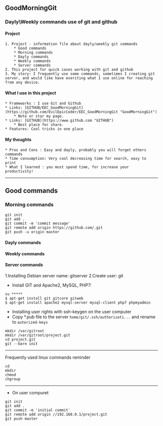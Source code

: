## GoodMorningGit
### Dayly\Weekly commands use of git and github

#### Project
	1. Project - information file about dayly/weekly git commands
		* Good commands
		* Morning commands
		* Dayly commands
		* Weekly commands
		* Server commands
	2. This project for quick cases working with git and github
	3. My story: I frequently use some commands, sometimes I creating git server, and would like have everiting what I use online for reaching from any device.
#### What I use in this project
	* Frameworks : I use Git and Github
	* Links: [GITHUB/EEC_GoodMorningGit](https://github.com/EvilEpicCoder/EEC_GoodMorningGit "GoodMorningGit")
		* Note or star my page.
	* Links: [GITHUB](https://www.github.com "GITHUB")
		* Best place for share.
	* Features: Cool tricks in one place
#### My thoughts
	* Pros and Cons : Easy and dayly, probably you will forget others commands
	* Time consumption: Very cool decreasing time for search, easy to print 
	* What I learned : you must spend time, for increase your productivity!
---
## Good commands

### Morning commands
```
git init
git add .
git commit -m 'commit message'
git remote add origin https://github.com/.git
git push -u origin master
```
#### Dayly commands
#### Weekly commands
#### Server commands
1.Installing Debian server name: gitserver
2.Create user: git
* Install GIT and Apache2, MySQL, PHP7:
```
su *****
$ apt-get install git gitcore gitweb
$ apt-get install apache2 mysql-server mysql-client php7 phpmyadmin
```
* Installing user rights with ssh-keygen on the user computer
* Copy *.pub file to the server `home/git/.ssh/authorizati...` and rename to `autorized-keys`
```
mkdir /var/gitroot
mkdir /var/gitroot/project.git
cd project.git
git --bare init
```
---
Frequently used linux commands reminder
```
cd
mkdir
chmod
chgroup
```
---
* On user compuret 
```
git init
git add .
git commit -m 'initial commit'
git remote add origin //192.168.0.1/project.git
git push master
```
	
